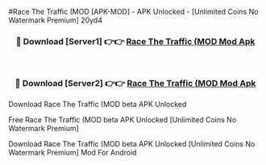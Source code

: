 #Race The Traffic (MOD [APK-MOD] - APK Unlocked - [Unlimited Coins No Watermark Premium] 20yd4



<div align="center">

<h3>🔴 Download [Server1] 👉👉 <a href="https://momento.my/?title=Race_The_Traffic_(MOD">Race The Traffic (MOD Mod Apk</a></h3><br>

<h3>🔴 Download [Server2] 👉👉 <a href="https://momento.my/?title=Race_The_Traffic_(MOD">Race The Traffic (MOD Mod Apk</a></h3>
</div>



Download Race The Traffic (MOD beta APK Unlocked

Free Race The Traffic (MOD beta APK Unlocked [Unlimited Coins No Watermark Premium]

Download Race The Traffic (MOD beta APK Unlocked [Unlimited Coins No Watermark Premium] Mod For Android
